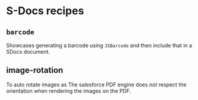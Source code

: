 # S-Docs recipes


## `barcode`

Showcases generating a barcode using `JSBarcode` and then include that in a SDocs document.

## image-rotation

To auto rotate images as The salesforce PDF engine does not respect the orientation when rendering the images on the PDF.